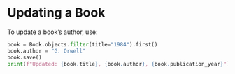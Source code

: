 # Updating a Book

To update a book’s author, use:

```python
book = Book.objects.filter(title="1984").first()
book.author = "G. Orwell"
book.save()
print(f"Updated: {book.title}, {book.author}, {book.publication_year}")
